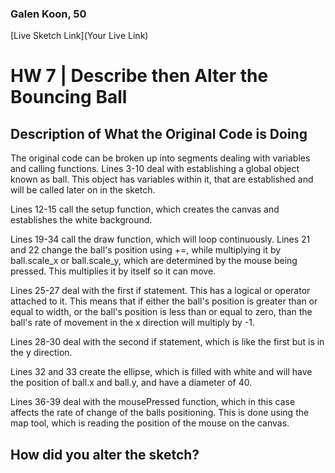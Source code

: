 ### Galen Koon, 50

[Live Sketch Link](Your Live Link)


# HW 7 | Describe then Alter the Bouncing Ball

## Description of What the Original Code is Doing

The original code can be broken up into segments dealing with variables and calling functions.
Lines 3-10 deal with establishing a global object known as ball. This object has variables within it, that are established and will be called later on in the sketch.

Lines 12-15 call the setup function, which creates the canvas and establishes the white background.

Lines 19-34 call the draw function, which will loop continuously. Lines 21 and 22 change the ball's position using +=, while multiplying it by ball.scale_x or ball.scale_y, which are determined by the mouse being pressed. This multiplies it by itself so it can move.

Lines 25-27 deal with the first if statement. This has a logical or operator attached to it. This means that if either the ball's position is greater than or equal to width, or the ball's position is less than
or equal to zero, than the ball's rate of movement in the x direction will multiply by -1.

Lines 28-30 deal with the second if statement, which is like the first but is in the y direction.

Lines 32 and 33 create the ellipse, which is filled with white and will have the position of ball.x and ball.y, and have a diameter of 40.

Lines 36-39 deal with the mousePressed function, which in this case affects the rate of change of the balls positioning. This is done using the map tool, which is reading the position of the mouse on the canvas. 

## How did you alter the sketch?

<!--
Please describe how and why you changed the sketch?
-->
